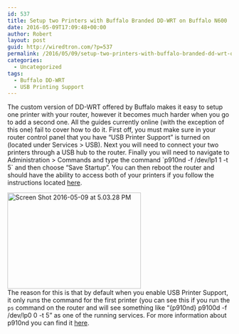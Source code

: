 ```yaml
---
id: 537
title: Setup two Printers with Buffalo Branded DD-WRT on Buffalo N600
date: 2016-05-09T17:09:48+00:00
author: Robert
layout: post
guid: http://wiredtron.com/?p=537
permalink: /2016/05/09/setup-two-printers-with-buffalo-branded-dd-wrt-on-buffalo-n600/
categories:
  - Uncategorized
tags:
  - Buffalo DD-WRT
  - USB Printing Support
---
```

The custom version of DD-WRT offered by Buffalo makes it easy to setup one printer with your router, however it becomes much harder when you go to add a second one. All the guides currently online (with the exception of this one) fail to cover how to do it. First off, you must make sure in your router control panel that you have &#8220;USB Printer Support&#8221; is turned on (located under Services > USB). Next you will need to connect your two printers through a USB hub to the router. Finally you will need to navigate to Administration > Commands and type the command \`p910nd -f /dev/lp1 1 -t 5\` and then choose &#8220;Save Startup&#8221;. You can then reboot the router and should have the ability to access both of your printers if you follow the instructions located [here](https://www.bestvpn.com/blog/8927/sharing-your-printer-with-dd-wrt/).

<a href="http://wiredtron.com/2016/05/09/setup-two-printers-with-buffalo-branded-dd-wrt-on-buffalo-n600/screen-shot-2016-05-09-at-5-03-28-pm/" rel="attachment wp-att-538"><img class="size-medium wp-image-538 alignnone" src="http://wiredtron.com/wp-content/uploads/2016/05/Screen-Shot-2016-05-09-at-5.03.28-PM-300x216.png" alt="Screen Shot 2016-05-09 at 5.03.28 PM" width="300" height="216" srcset="https://wiredtron.com/wp-content/uploads/2016/05/Screen-Shot-2016-05-09-at-5.03.28-PM-300x216.png 300w, https://wiredtron.com/wp-content/uploads/2016/05/Screen-Shot-2016-05-09-at-5.03.28-PM.png 618w" sizes="(max-width: 300px) 100vw, 300px" /><br /> </a>The reason for this is that by default when you enable USB Printer Support, it only runs the command for the first printer (you can see this if you run the `ps` command on the router and will see something like &#8220;{p910nd} p9100d -f /dev/lp0 0 -t 5&#8221; as one of the running services. For more information about p910nd you can find it [here](http://p910nd.sourceforge.net/).